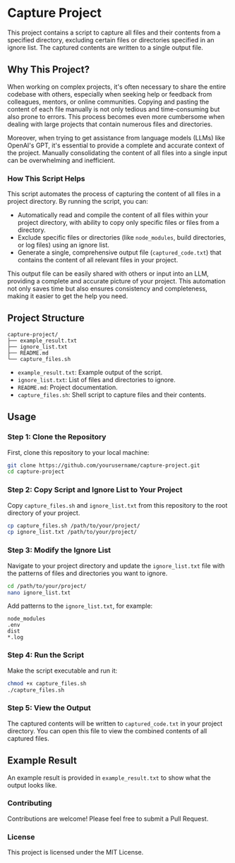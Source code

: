 # Capture Project

This project contains a script to capture all files and their contents from a specified directory, excluding certain files or directories specified in an ignore list. The captured contents are written to a single output file.

## Why This Project?

When working on complex projects, it's often necessary to share the entire codebase with others, especially when seeking help or feedback from colleagues, mentors, or online communities. Copying and pasting the content of each file manually is not only tedious and time-consuming but also prone to errors. This process becomes even more cumbersome when dealing with large projects that contain numerous files and directories.

Moreover, when trying to get assistance from language models (LLMs) like OpenAI's GPT, it's essential to provide a complete and accurate context of the project. Manually consolidating the content of all files into a single input can be overwhelming and inefficient.

### How This Script Helps

This script automates the process of capturing the content of all files in a project directory. By running the script, you can:

- Automatically read and compile the content of all files within your project directory, with ability to copy only specific files or files from a directory.
- Exclude specific files or directories (like `node_modules`, build directories, or log files) using an ignore list.
- Generate a single, comprehensive output file (`captured_code.txt`) that contains the content of all relevant files in your project.

This output file can be easily shared with others or input into an LLM, providing a complete and accurate picture of your project. This automation not only saves time but also ensures consistency and completeness, making it easier to get the help you need.


## Project Structure

```
capture-project/
├── example_result.txt
├── ignore_list.txt
├── README.md
└── capture_files.sh
```

- `example_result.txt`: Example output of the script.
- `ignore_list.txt`: List of files and directories to ignore.
- `README.md`: Project documentation.
- `capture_files.sh`: Shell script to capture files and their contents.

## Usage

### Step 1: Clone the Repository

First, clone this repository to your local machine:

```bash
git clone https://github.com/yourusername/capture-project.git
cd capture-project
```

### Step 2: Copy Script and Ignore List to Your Project

Copy `capture_files.sh` and `ignore_list.txt` from this repository to the root directory of your project.

```bash
cp capture_files.sh /path/to/your/project/
cp ignore_list.txt /path/to/your/project/
```

### Step 3: Modify the Ignore List

Navigate to your project directory and update the `ignore_list.txt` file with the patterns of files and directories you want to ignore.

```bash
cd /path/to/your/project/
nano ignore_list.txt
```

Add patterns to the `ignore_list.txt`, for example:

```
node_modules
.env
dist
*.log
```

### Step 4: Run the Script

Make the script executable and run it:

```bash
chmod +x capture_files.sh
./capture_files.sh
```

### Step 5: View the Output

The captured contents will be written to `captured_code.txt` in your project directory. You can open this file to view the combined contents of all captured files.

## Example Result

An example result is provided in `example_result.txt` to show what the output looks like.

### Contributing

Contributions are welcome! Please feel free to submit a Pull Request.

### License

This project is licensed under the MIT License.
